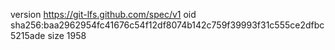 version https://git-lfs.github.com/spec/v1
oid sha256:baa2962954fc41676c54f12df8074b142c759f39993f31c555ce2dfbc5215ade
size 1958
